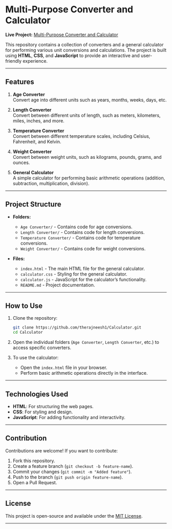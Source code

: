 # Multi-Purpose Converter and Calculator

**Live Project:** [Multi-Purpose Converter and Calculator](https://therajneesh1.github.io/Calculator/)

This repository contains a collection of converters and a general calculator for performing various unit conversions and calculations. The project is built using **HTML**, **CSS**, and **JavaScript** to provide an interactive and user-friendly experience.

---

## Features

1. **Age Converter**  
   Convert age into different units such as years, months, weeks, days, etc.

2. **Length Converter**  
   Convert between different units of length, such as meters, kilometers, miles, inches, and more.

3. **Temperature Converter**  
   Convert between different temperature scales, including Celsius, Fahrenheit, and Kelvin.

4. **Weight Converter**  
   Convert between weight units, such as kilograms, pounds, grams, and ounces.

5. **General Calculator**  
   A simple calculator for performing basic arithmetic operations (addition, subtraction, multiplication, division).

---

## Project Structure

- **Folders:**
  - `Age Converter/` - Contains code for age conversions.
  - `Length Converter/` - Contains code for length conversions.
  - `Temperature Converter/` - Contains code for temperature conversions.
  - `Weight Converter/` - Contains code for weight conversions.

- **Files:**
  - `index.html` - The main HTML file for the general calculator.
  - `calculator.css` - Styling for the general calculator.
  - `calculator.js` - JavaScript for the calculator’s functionality.
  - `README.md` - Project documentation.

---

## How to Use

1. Clone the repository:
   ```bash
   git clone https://github.com/therajneesh1/Calculator.git
   cd Calculator
   ```

2. Open the individual folders (`Age Converter`, `Length Converter`, etc.) to access specific converters.

3. To use the calculator:
   - Open the `index.html` file in your browser.
   - Perform basic arithmetic operations directly in the interface.

---

## Technologies Used

- **HTML**: For structuring the web pages.
- **CSS**: For styling and design.
- **JavaScript**: For adding functionality and interactivity.

---

## Contribution

Contributions are welcome! If you want to contribute:
1. Fork this repository.
2. Create a feature branch (`git checkout -b feature-name`).
3. Commit your changes (`git commit -m "Added feature"`).
4. Push to the branch (`git push origin feature-name`).
5. Open a Pull Request.

---

## License

This project is open-source and available under the [MIT License](LICENSE).

---
